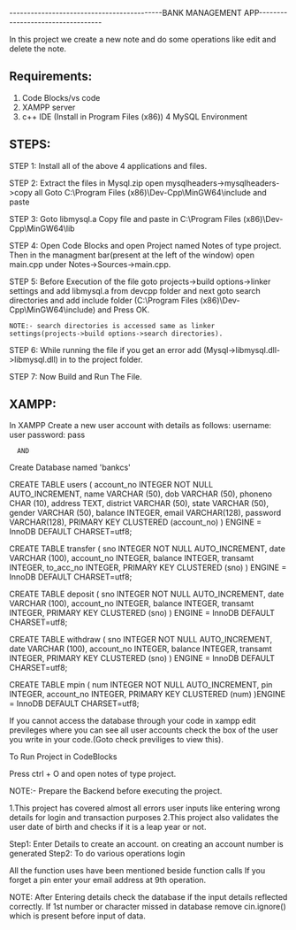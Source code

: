 -------------------------------------------BANK MANAGEMENT APP----------------------------------

In this project we create a new note and do some operations like edit and delete the note.


Requirements:
------------

1. Code Blocks/vs code
2. XAMPP server
3. c++ IDE (Install in Program Files (x86))
4 MySQL Environment


STEPS:
------

STEP 1: Install all of the above 4 applications and files.

STEP 2: Extract the files in Mysql.zip open mysqlheaders->mysqlheaders->copy all
	Goto C:\Program Files (x86)\Dev-Cpp\MinGW64\include and paste

STEP 3: Goto libmysql.a Copy file and paste in C:\Program Files (x86)\Dev-Cpp\MinGW64\lib

STEP 4: Open Code Blocks and open Project named Notes of type project. Then in the managment bar(present at the left of the window)
	open main.cpp under Notes->Sources->main.cpp.

STEP 5: Before Execution of the file goto projects->build options->linker settings and add libmysql.a 
	from devcpp folder and next goto search directories and add include folder
	(C:\Program Files (x86)\Dev-Cpp\MinGW64\include) and Press OK.
	
	NOTE:- search directories is accessed same as linker settings(projects->build options->search directories).

STEP 6: While running the file if you get an error add (Mysql->libmysql.dll->libmysql.dll) in to the project folder.

STEP 7: Now Build and Run The File.


XAMPP:
------
In XAMPP Create a new user account with details as follows:
username: user
password: pass

      AND 

Create Database named 'bankcs'

CREATE TABLE users (
    account_no INTEGER NOT NULL AUTO_INCREMENT,
    name       VARCHAR (50),
    dob        VARCHAR (50),
    phoneno    CHAR (10),
    address    TEXT,
    district   VARCHAR (50),
    state     VARCHAR (50),
    gender    VARCHAR (50),
    balance    INTEGER,
    email VARCHAR(128),
    password VARCHAR(128),
    PRIMARY KEY CLUSTERED (account_no)
) ENGINE = InnoDB DEFAULT CHARSET=utf8;


CREATE TABLE transfer (
    sno INTEGER NOT NULL AUTO_INCREMENT,
    date       VARCHAR (100),
    account_no INTEGER,
    balance    INTEGER,
    transamt INTEGER,
    to_acc_no INTEGER,
    PRIMARY KEY CLUSTERED (sno)
) ENGINE = InnoDB DEFAULT CHARSET=utf8;

CREATE TABLE deposit (
    sno INTEGER NOT NULL AUTO_INCREMENT,
    date       VARCHAR (100),
    account_no INTEGER,
    balance    INTEGER,
    transamt INTEGER,
    PRIMARY KEY CLUSTERED (sno)
) ENGINE = InnoDB DEFAULT CHARSET=utf8;

CREATE TABLE withdraw (
    sno INTEGER NOT NULL AUTO_INCREMENT,
    date      VARCHAR (100),
    account_no INTEGER,
    balance    INTEGER,
    transamt INTEGER,
    PRIMARY KEY CLUSTERED (sno)
) ENGINE = InnoDB DEFAULT CHARSET=utf8;

CREATE TABLE mpin (
num INTEGER NOT NULL AUTO_INCREMENT,
pin INTEGER,
account_no INTEGER,
PRIMARY KEY CLUSTERED (num)
)ENGINE = InnoDB DEFAULT CHARSET=utf8;


If you cannot access the database through your code in xampp edit previleges where you can see all user accounts
check the box of the user you write in your code.(Goto check previliges to view this).


To Run Project in CodeBlocks

Press ctrl + O and open notes of type project.

NOTE:- Prepare the Backend before executing the project.



1.This project has covered almost all errors user inputs like entering wrong details for login and transaction purposes
2.This project also validates the user date of birth and checks if it is a leap year or not.

Step1: Enter Details to create an account. on creating an account number is generated
Step2: To do various operations login

All the function uses have been mentioned beside function calls
If you forget a pin enter your email address at 9th operation.

NOTE: After Entering details check the database if the input details reflected correctly.
      If 1st number or character missed in database remove cin.ignore() which is present before input of data.

